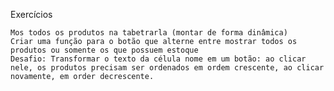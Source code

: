 

Exercícios

    Mos todos os produtos na tabetrarla (montar de forma dinâmica)
    Criar uma função para o botão que alterne entre mostrar todos os produtos ou somente os que possuem estoque
    Desafio: Transformar o texto da célula nome em um botão: ao clicar nele, os produtos precisam ser ordenados em ordem crescente, ao clicar novamente, em order decrescente.

